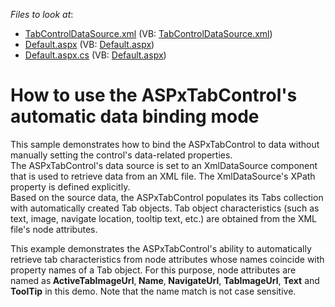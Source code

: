 <!-- default file list -->
*Files to look at*:

* [TabControlDataSource.xml](./CS/WebSite/App_Data/TabControlDataSource.xml) (VB: [TabControlDataSource.xml](./VB/WebSite/App_Data/TabControlDataSource.xml))
* [Default.aspx](./CS/WebSite/Default.aspx) (VB: [Default.aspx](./VB/WebSite/Default.aspx))
* [Default.aspx.cs](./CS/WebSite/Default.aspx.cs) (VB: [Default.aspx](./VB/WebSite/Default.aspx))
<!-- default file list end -->
# How to use the ASPxTabControl's automatic data binding mode


<p>This sample demonstrates how to bind the ASPxTabControl to data without manually setting the control's data-related properties.<br />
The ASPxTabControl's data source is set to an XmlDataSource component that is used to retrieve data from an XML file. The XmlDataSource's XPath property is defined explicitly.<br />
Based on the source data, the ASPxTabControl populates its Tabs collection with automatically created Tab objects. Tab object characteristics (such as text, image, navigate location, tooltip text, etc.) are obtained from the XML file's node attributes.</p><p>This example demonstrates the ASPxTabControl's ability to automatically retrieve tab characteristics from node attributes whose names coincide with property names of a Tab object. For this purpose, node attributes are named as<strong> ActiveTabImageUrl</strong>,<strong> Name</strong>,<strong> NavigateUrl</strong>, <strong>TabImageUrl</strong>, <strong>Text</strong> and <strong>ToolTip</strong> in this demo. Note that the name match is not case sensitive.</p>

<br/>


